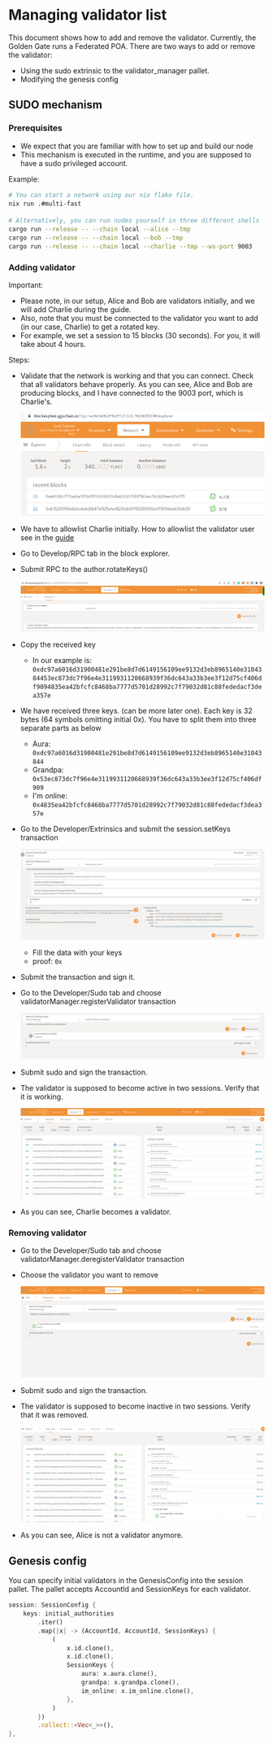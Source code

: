 # Managing validator list

This document shows how to add and remove the validator.
Currently, the Golden Gate runs a Federated POA.
There are two ways to add or remove the validator:

* Using the sudo extrinsic to the validator_manager pallet.
* Modifying the genesis config

## SUDO mechanism

### Prerequisites

* We expect that you are familiar with how to set up and build our node
* This mechanism is executed in the runtime, and you are supposed to have a sudo privileged account.

Example:

```bash
# You can start a network using our nix flake file.
nix run .#multi-fast

# Alternatively, you can run nodes yourself in three different shells
cargo run --release -- --chain local --alice --tmp
cargo run --release -- --chain local --bob --tmp
cargo run --release -- --chain local --charlie --tmp --ws-port 9003
```

### Adding validator

Important:

* Please note, in our setup, Alice and Bob are validators initially, and we will add Charlie during the guide.
* Also, note that you must be connected to the validator you want to add (in our case, Charlie) to get a rotated key.
* For example, we set a session to 15 blocks (30 seconds). For you, it will take about 4 hours.

Steps:

* Validate that the network is working and that you can connect. Check that all validators behave properly. As you can see, Alice and Bob are producing blocks, and I have connected to the 9003 port, which is Charlie's.

  ![The image shows that validator are running](images/initial.png)
* We have to allowlist Charlie initially. How to allowlist the validator user see in the [guide](../adding-user-to-allowlist/README.md)
* Go to Develop/RPC tab in the block explorer.
* Submit RPC to the author.rotateKeys()

  ![The image shows example output of the rotate_keys](images/rotate_keys.png)
* Copy the received key
  * In our example is: `0xdc97a6016d31900481e291be8d7d6149156109ee9132d3eb8965140e3104384453ec873dc7f96e4e3119931120668939f36dc643a33b3ee3f12d75cf406df9094835ea42bfcfc8468ba7777d5701d28992c7f79032d81c88fededacf3dea357e`
* We have received three keys. (can be more later one). Each key is 32 bytes (64 symbols omitting initial 0x). You have to split them into three separate parts as below
  * Aura: `0xdc97a6016d31900481e291be8d7d6149156109ee9132d3eb8965140e31043844`
  * Grandpa: `0x53ec873dc7f96e4e3119931120668939f36dc643a33b3ee3f12d75cf406df909`
  * I'm online: `0x4835ea42bfcfc8468ba7777d5701d28992c7f79032d81c88fededacf3dea357e`
* Go to the Developer/Extrinsics and submit the session.setKeys transaction

  ![The image shows how to set_keys with given data](images/set_keys.png)
  * Fill the data with your keys
  * proof: `0x`

* Submit the transaction and sign it.
* Go to the Developer/Sudo tab and choose validatorManager.registerValidator transaction

  ![The image shows example how to register validator](images/adding_validator.png)
* Submit sudo and sign the transaction.
* The validator is supposed to become active in two sessions. Verify that it is working.

  ![The image shows that validator started producing blocks after two sessions](images/check_validator.png)
* As you can see, Charlie becomes a validator.

### Removing validator

* Go to the Developer/Sudo tab and choose validatorManager.deregisterValidator transaction
* Choose the validator you want to remove

  ![The image shows how to remove a validator](images/removed_validator.png)
* Submit sudo and sign the transaction.
* The validator is supposed to become inactive in two sessions. Verify that it was removed.

  ![The image shows that the validator was removed after two sessions](images/check_validator_removal.png)
* As you can see, Alice is not a validator anymore.

## Genesis config

You can specify initial validators in the GenesisConfig into the session pallet. The pallet accepts AccountId and SessionKeys for each validator.

```rust
session: SessionConfig {
    keys: initial_authorities
        .iter()
        .map(|x| -> (AccountId, AccountId, SessionKeys) {
            (
                x.id.clone(),
                x.id.clone(),
                SessionKeys {
                    aura: x.aura.clone(),
                    grandpa: x.grandpa.clone(),
                    im_online: x.im_online.clone(),
                },
            )
        })
        .collect::<Vec<_>>(),
},
```
